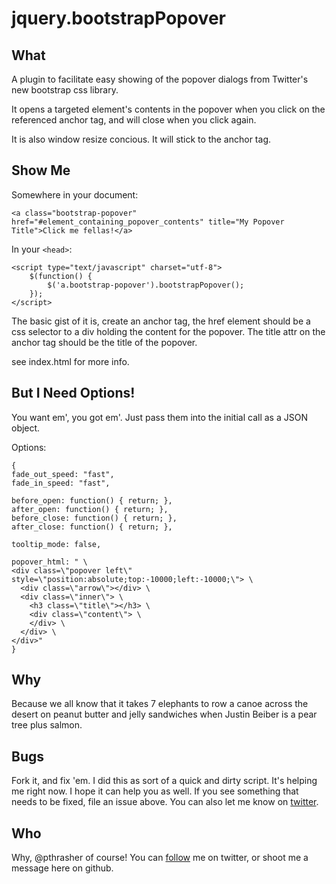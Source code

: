 jquery.bootstrapPopover
=======================

What
----

A plugin to facilitate easy showing of the popover dialogs from Twitter's new
bootstrap css library.
  
It opens a targeted element's contents in the popover when you click on the
referenced anchor tag, and will close when you click again. 
  
It is also window resize concious. It will stick to the anchor tag.
  

Show Me
-------

Somewhere in your document:

    <a class="bootstrap-popover" href="#element_containing_popover_contents" title="My Popover Title">Click me fellas!</a>

In your `<head>`:

    <script type="text/javascript" charset="utf-8">
        $(function() {
            $('a.bootstrap-popover').bootstrapPopover();
        });
    </script>

The basic gist of it is, create an anchor tag, the href element should be a css selector to a div
holding the content for the popover. The title attr on the anchor tag should be
the title of the popover.
  
see index.html for more info.
  

But I Need Options!
-------------------

You want em', you got em'. Just pass them into the initial call as a JSON
object.

Options:

    {
    fade_out_speed: "fast",
    fade_in_speed: "fast",
    
    before_open: function() { return; },
    after_open: function() { return; },
    before_close: function() { return; },
    after_close: function() { return; },
    
    tooltip_mode: false,
    
    popover_html: " \
    <div class=\"popover left\" style=\"position:absolute;top:-10000;left:-10000;\"> \
      <div class=\"arrow\"></div> \
      <div class=\"inner\"> \
        <h3 class=\"title\"></h3> \
        <div class=\"content\"> \
        </div> \
      </div> \
    </div>"
    }

  

Why
---

Because we all know that it takes 7 elephants to row a canoe across the desert
on peanut butter and jelly sandwiches when Justin Beiber is a pear tree plus
salmon.
  

Bugs
----

Fork it, and fix 'em. I did this as sort of a quick and dirty script. It's
helping me right now. I hope it can help you as well. If you see something that
needs to be fixed, file an issue above. You can also let me know on [twitter](http://twitter.com/philipthrasher "FOLLOW ME NOW MORTAL").

Who
---

Why, @pthrasher of course! You can [follow](http://twitter.com/philipthrasher "FOLLOW ME NOW MORTAL") me on twitter, or shoot me a message
here on github.
